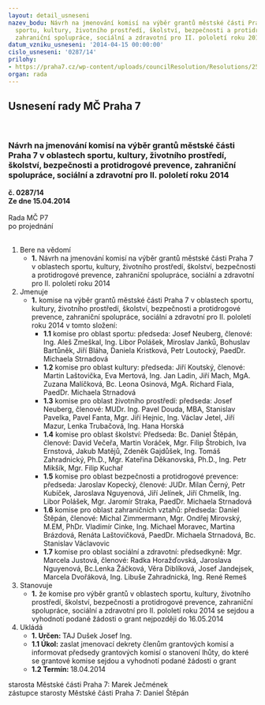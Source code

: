 ```yaml
---
layout: detail_usneseni
nazev_bodu: Návrh na jmenování komisí na výběr grantů městské části Praha 7 v oblastech
  sportu, kultury, životního prostředí, školství, bezpečnosti a protidrogové prevence,
  zahraniční spolupráce, sociální a zdravotní pro II. pololetí roku 2014
datum_vzniku_usneseni: '2014-04-15 00:00:00'
cislo_usneseni: '0287/14'
prilohy:
- https://praha7.cz/wp-content/uploads/councilResolution/Resolutions/25094/18-14-usneseni_r_180_14_ze_dne_18_03_2014_vyhlaseni_grantu_mc_praha_7_ii_polol_2014.doc
organ: rada
---
```

<div id="ucUsn_pList" class="usn">
	<span><h2>Usnesení rady MČ Praha 7 </h2>
<br></span><div class="standBody">
<span><h3>Návrh na jmenování komisí na výběr grantů městské části Praha 7 v oblastech sportu, kultury, životního prostředí, školství, bezpečnosti a protidrogové prevence, zahraniční spolupráce, sociální a zdravotní pro II. pololetí roku 2014</h3></span><div class="center">
		<strong>č. 0287/14</strong><br>
	</div>
<div class="center">
		<strong>Ze dne 15.04.2014</strong><br><br>
	</div>Rada MČ P7<br> po projednání<br><br><ol>
<li>Bere na vědomí<ul><li>
<strong>1.</strong> Návrh na jmenování komisí na výběr grantů městské části Praha 7 v oblastech sportu, kultury, životního prostředí, školství, bezpečnosti a protidrogové prevence, zahraniční spolupráce, sociální a zdravotní pro II. pololetí roku 2014</li></ul>
</li>
<li>Jmenuje<ul><li>
<strong>1.</strong> komise na výběr grantů městské části Praha 7 v oblastech sportu, kultury, životního prostředí, školství, bezpečnosti a protidrogové prevence, zahraniční spolupráce, sociální a zdravotní pro II. pololetí roku 2014 v tomto složení:<ul>
<li>
<strong>1.1</strong> komise pro oblast sportu: předseda: Josef Neuberg, členové: Ing. Aleš Zmeškal, Ing. Libor Polášek, Miroslav Janků, Bohuslav Bartůněk, Jiří Bláha, Daniela Kristková, Petr Loutocký, PaedDr. Michaela Strnadová</li>
<li>
<strong>1.2</strong> komise pro oblast kultury: předseda: Jiří Koutský, členové: Martin Laštovička, Eva Mertová, Ing. Jan Ladin, Jiří Mach, MgA. Zuzana Malíčková, Bc. Leona Osinová, MgA. Richard Fiala, PaedDr. Michaela Strnadová</li>
<li>
<strong>1.3</strong> komise pro oblast životního prostředí: předseda: Josef Neuberg, členové: MUDr. Ing. Pavel Douda, MBA, Stanislav Pavelka, Pavel Fanta, Mgr. Jiří Hejnic, Ing. Václav Jetel, Jiří Mazur, Lenka Trubačová, Ing. Hana Horská</li>
<li>
<strong>1.4</strong> komise pro oblast školství: Předseda: Bc. Daniel Štěpán, členové: David Večeřa, Martin Voráček, Mgr. Filip Štrobich, Iva Ernstová, Jakub Matějů, Zdeněk Gajdůšek, Ing. Tomáš Zahradnický, Ph.D., Mgr. Kateřina Děkanovská, Ph.D., Ing. Petr Mikšík, Mgr. Filip Kuchař</li>
<li>
<strong>1.5</strong> komise pro oblast bezpečnosti a protidrogové prevence: předseda: Jaroslav Kopecký, členové: JUDr. Milan Černý, Petr Kubíček, Jaroslava Nguyenová, Jiří Jelínek, Jiří Chmelík, Ing. Libor Polášek, Mgr. Jaromír Straka, PaedDr. Michaela Strnadová</li>
<li>
<strong>1.6</strong> komise pro oblast zahraničních vztahů: předseda: Daniel Štěpán, členové: Michal Zimmermann, Mgr. Ondřej Mirovský, M.EM, PhDr. Vladimír Cinke, Ing. Michael Moravec, Martina Brázdová, Renáta Laštovičková, PaedDr. Michaela Strnadová, Bc. Stanislav Václavovic</li>
<li>
<strong>1.7</strong> komise pro oblast sociální a zdravotní: předsedkyně: Mgr. Marcela Justová, členové: Radka Horažďovská, Jaroslava Nguyenová, Bc.Lenka Žáčková, Věra Diblíková, Josef Jandejsek, Marcela Dvořáková, Ing. Libuše Zahradnická, Ing. René Remeš</li>
</ul>
</li></ul>
</li>
<li>Stanovuje<ul><li>
<strong>1.</strong> že komise pro výběr grantů v oblastech sportu, kultury, životního prostředí, školství, bezpečnosti a protidrogové prevence, zahraniční spolupráce, sociální a zdravotní pro II. pololetí roku 2014 se sejdou a vyhodnotí podané žádosti o grant nejpozději do 16.05.2014</li></ul>
</li>
<li>Ukládá<ul>
<li>
<strong>1. Určen: </strong>TAJ Dušek Josef Ing.</li>
<li>
<strong>1.1 Úkol: </strong>zaslat jmenovací dekrety členům grantových komisí a informovat předsedy grantových komisí o stanovení lhůty, do které se grantové komise sejdou a vyhodnotí podané žádosti o grant</li>
<li>
<strong>1.2 Termín: </strong>18.04.2014</li>
</ul>
</li>
</ol>starosta Městské části Praha 7: Marek Ječmének<br>zástupce starosty Městské části Praha 7: Daniel Štěpán 
</div>
</div>